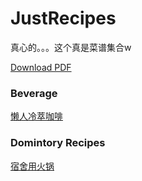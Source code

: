 # JustRecipes
真心的。。。这个真是菜谱集合w

[Download PDF](raw/master/JustRecipes.pdf)

### Beverage
[懒人冷萃咖啡](Beverage/懒人冷萃咖啡.md)

### Domintory Recipes
[宿舍用火锅](Domintory%20Recipes/宿舍用火锅.md)
